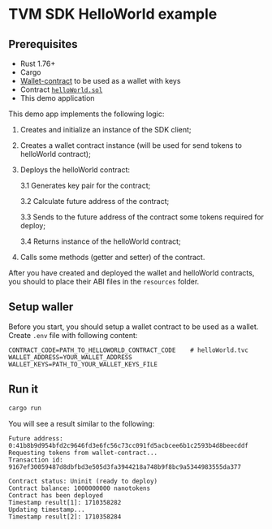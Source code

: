 # **TVM SDK HelloWorld example**

## **Prerequisites**

* Rust 1.76+
* Cargo
* [Wallet-contract](https://github.com/gosh-sh/gosh-examples/blob/main/contracts/simpleWallet/wallet.sol) to be used as a wallet with keys
* Contract [`helloWorld.sol`](https://github.com/gosh-sh/gosh-examples/tree/main/contracts/helloWorld/helloWorld.sol)
* This demo application


This demo app implements the following logic:

1. Creates and initialize an instance of the SDK client;

2. Creates a wallet contract instance (will be used for send tokens to helloWorld contract);

3. Deploys the helloWorld contract:

    3.1 Generates key pair for the contract;

    3.2 Calculate future address of the contract;

    3.3 Sends to the future address of the contract some tokens required for deploy;

    3.4 Returns instance of the helloWorld contract;

4. Calls some methods (getter and setter) of the contract.


After you have created and deployed the wallet and helloWorld contracts, you should to place their ABI files in the `resources` folder.


## **Setup waller**

Before you start, you should setup a wallet contract to be used as a wallet.
Create `.env` file with following content:

```
CONTRACT_CODE=PATH_TO_HELLOWORLD_CONTRACT_CODE    # helloWorld.tvc
WALLET_ADDRESS=YOUR_WALLET_ADDRESS
WALLET_KEYS=PATH_TO_YOUR_WALLET_KEYS_FILE
```

## **Run it**

```sh
cargo run
```

You will see a result similar to the following:

```
Future address: 0:41b8b9d954bfd2c9646fd3e6fc56c73cc091fd5acbcee6b1c2593b4d8beecddf
Requesting tokens from wallet-contract...
Transaction id: 9167ef30059487d8dbfbd3e505d3fa3944218a748b9f8bc9a5344983555da377

Contract status: Uninit (ready to deploy)
Contract balance: 1000000000 nanotokens
Contract has been deployed
Timestamp result[1]: 1710358282
Updating timestamp...
Timestamp result[2]: 1710358284
```
